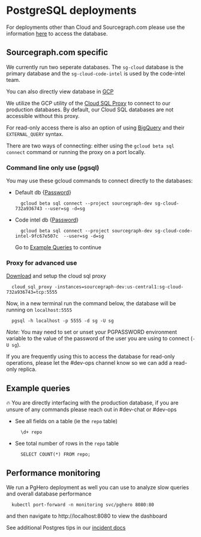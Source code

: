 # PostgreSQL deployments

For deployments other than Cloud and Sourcegraph.com please use the information [here](https://docs.sourcegraph.com/admin/faq#how-do-i-access-the-sourcegraph-database) to access the database.

## Sourcegraph.com specific

We currently run two seperate databases. The `sg-cloud` database is the primary database and the `sg-cloud-code-intel` is used by the code-intel team.

You can also directly view database in [GCP](https://console.cloud.google.com/sql/instances?project=sourcegraph-dev)

We utilize the GCP utility of the [Cloud SQL Proxy](https://cloud.google.com/sql/docs/postgres/sql-proxy) to connect to our production databases. By default, our Cloud SQL databases are not accessible without this proxy.

For read-only access there is also an option of using [BigQuery](
https://console.cloud.google.com/bigquery?sq=527047051561:67f2616f4acb4b7cb3639e4a97e2f4aa
) and their `EXTERNAL_QUERY` syntax.

There are two ways of connecting: either using the `gcloud beta sql connect` command or running the proxy on a port locally.

### Command line only use (pgsql)

You may use these gcloud commands to connect directly to the databases:

- Default db {[Password](https://my.1password.com/vaults/dnrhbauihkhjs5ag6vszsme45a/allitems/svfiw4vcbxhhbobpl442olyebu/)}
  ```
    gcloud beta sql connect --project sourcegraph-dev sg-cloud-732a936743 --user=sg -d=sg
  ```
- Code intel db {[Password](https://my.1password.com/vaults/dnrhbauihkhjs5ag6vszsme45a/allitems/wcnh2e3ql7j2x54zflqen5mzva)}
  ```
    gcloud beta sql connect --project sourcegraph-dev sg-cloud-code-intel-9fc67e507c  --user=sg -d=sg
  ```

  Go to [Example Queries](#example-queries) to continue

### Proxy for advanced use

[Download](https://cloud.google.com/sql/docs/postgres/quickstart-proxy-test#install_and_authenticate_the_gcloud_command-line_tool) and setup the cloud sql proxy
```
  cloud_sql_proxy -instances=sourcegraph-dev:us-central1:sg-cloud-732a936743=tcp:5555
```

Now, in a new terminal run the command below, the database will be running on `localhost:5555`

  ```
    pgsql -h localhost -p 5555 -d sg -U sg
  ```
  _Note:_ You may need to set or unset your PGPASSWORD environment variable to the value of the password of the user you are using to connect (`-U sg`).

If you are frequently using this to access the database for read-only operations, please let the #dev-ops channel know so we can add a read-only replica.


## Example queries
🔥 You are directly interfacing with the production database, if you are unsure of any commands please reach out in #dev-chat or #dev-ops

- See all fields on a table (ie the `repo` table)
  ```
    \d+ repo
  ```
- See total number of rows in the `repo` table
  ```
    SELECT COUNT(*) FROM repo;
  ```
## Performance monitoring

We run a PgHero deployment as well you can use to analyze slow queries and overall database performance
```
  kubectl port-forward -n monitoring svc/pghero 8080:80
```
and then navigate to http://localhost:8080 to view the dashboard

See additional Postgres tips in our [incident docs](../incidents/playbooks/index.md#postgreSQL-database-problems)
